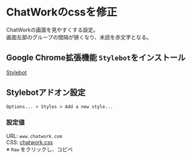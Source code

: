# ChatWorkのcssを修正

ChatWorkの画面を見やすくする設定。  
画面左部のグループの間隔が狭くなり、未読を赤文字となる。

## Google Chrome拡張機能 `Stylebot`をインストール
[Stylebot](https://chrome.google.com/webstore/detail/stylebot/oiaejidbmkiecgbjeifoejpgmdaleoha)

## Stylebotアドオン設定
`Options... > Styles > Add a new style...`  

### 設定値
URL: `www.chatwork.com`  
CSS: [chatwork.css](chatwork.css)  
※ `Raw` をクリックし、コピペ
